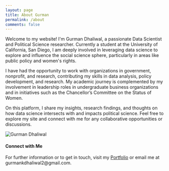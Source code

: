 ```yaml
---
layout: page
title: About Gurman
permalink: /about
comments: false
---
```


<div class="row justify-content-between">
<div class="col-md-8 pr-5">

<p>Welcome to my website! I'm Gurman Dhaliwal, a passionate Data Scientist and Political Science researcher. Currently a student at the University of California, San Diego, I am deeply involved in leveraging data science to explore and influence the social science sphere, particularly in areas like public policy and women's rights.</p>

<p>I have had the opportunity to work with organizations in government, nonprofit, and research, contributing my skills in data analysis, policy development, and research. My academic journey is complemented by my involvement in leadership roles in undergraduate business organizations and in initiatives such as the Chancellor’s Committee on the Status of Women.</p>

<p>On this platform, I share my insights, research findings, and thoughts on how data science intersects with and impacts political science. Feel free to explore my site and connect with me for any collaborative opportunities or discussions.</p>

<p class="mb-5"><img class="shadow-lg" src="{{site.baseurl}}/assets/images/me.png" alt="Gurman Dhaliwal" /></p> <!-- Replace 'your-photo.png' with an actual image file name -->

<h4>Connect with Me</h4>

<p>For further information or to get in touch, visit my <a href="https://gkd-stack.github.io/portfolio/">Portfolio</a> or email me at gurmankdhaliwal2@gmail.com.</p>

</div>

<div class="col-md-4">
    <!-- You can add a sidebar here if you want. For example, a list of your latest publications or upcoming talks. -->
</div>
</div>

